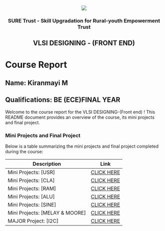 <!-- PROJECT LOGO -->
<br />

<div align="center">
   <img src='https://user-images.githubusercontent.com/73131499/166115643-d3187f47-d38f-41b2-ae42-5ecbbc60de14.png' />


<h3 align="center">SURE Trust - Skill Upgradation for Rural-youth Empowerment Trust</h3>
  <h2> VLSI DESIGNING - (FRONT END) </h2>
</div>

# Course Report

## Name: Kiranmayi M

## Qualifications: BE (ECE)FINAL YEAR

Welcome to the course report for the VLSI DESIGNING-(Front end) ! This README document provides an overview of the course, its mini projects and final project.

### Mini Projects and Final Project

Below is a table summarizing the mini projects and final project completed during the course:

| Description                               | Link                                    |
|-------------------------------------------|-----------------------------------------|
| Mini Projects: [USR]     | [CLICK HERE](https://github.com/kiranmayi123M/Kiranmayi-G9_VLSI/tree/main/Mini%20Projects/KIRAN%20MAYI/Mini%20Project%201) |
| Mini Projects: [CLA]     | [CLICK HERE](https://github.com/kiranmayi123M/Kiranmayi-G9_VLSI/tree/main/Mini%20Projects/KIRAN%20MAYI/Mini%20Project%202) |
| Mini Projects: [RAM]     | [CLICK HERE](https://github.com/kiranmayi123M/Kiranmayi-G9_VLSI/tree/main/Mini%20Projects/KIRAN%20MAYI/Mini%20Project%203) |
| Mini Projects: [ALU]     | [CLICK HERE](https://github.com/kiranmayi123M/Kiranmayi-G9_VLSI/tree/main/Mini%20Projects/KIRAN%20MAYI/Mini%20Project%204) |
| Mini Projects: [SINE]     | [CLICK HERE](https://github.com/kiranmayi123M/Kiranmayi-G9_VLSI/tree/main/Mini%20Projects/KIRAN%20MAYI/Mini%20Project%205) |
| Mini Projects: [MELAY & MOORE]     | [CLICK HERE](https://github.com/kiranmayi123M/Kiranmayi-G9_VLSI/tree/main/Mini%20Projects/KIRAN%20MAYI/Mini%20Project%206) |
| MAJOR Project: [I2C]     | [CLICK HERE](https://github.com/kiranmayi123M/Kiranmayi-G9_VLSI/tree/main/Final%20Capstone%20Project/KIRAN%20MAYI/Major%20project) |